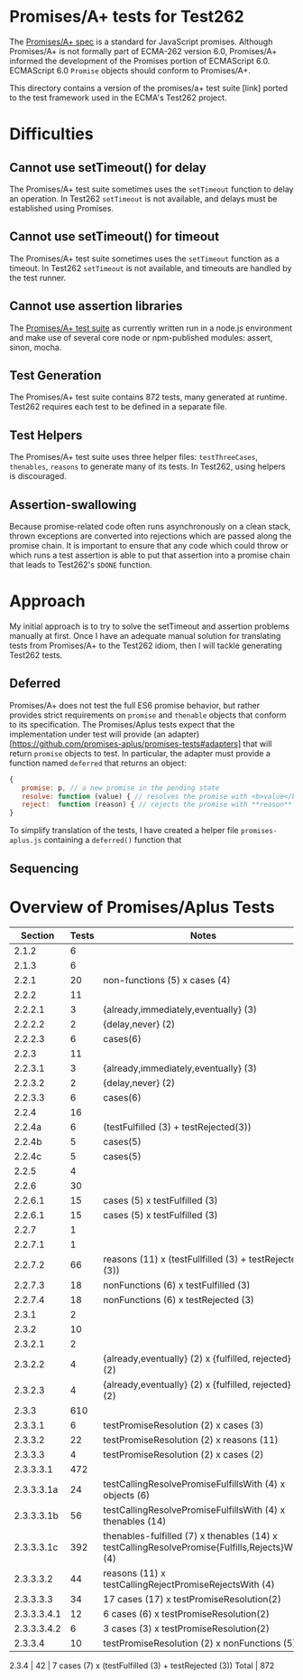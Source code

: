 # Promises/A+ tests for Test262

The [Promises/A+ spec](https://github.com/promises-aplus/promises-spec) is a standard for JavaScript promises.  Although Promises/A+ is not formally part of ECMA-262 version 6.0, Promises/A+ informed the development of the Promises portion of ECMAScript 6.0.  ECMAScript 6.0 `Promise` objects should conform to Promises/A+.  

This directory contains a version of the promises/a+ test suite [link] ported 
to the test framework used in the ECMA's Test262 project.

# Difficulties

## Cannot use setTimeout() for delay

The Promises/A+ test suite sometimes uses the `setTimeout` function to delay an operation.  In Test262 `setTimeout` is not available, and delays must be established using Promises.

## Cannot use setTimeout() for timeout

The Promises/A+ test suite sometimes uses the `setTimeout` function as a timeout.  In Test262 `setTimeout` is not available, and timeouts are handled by the test runner.

## Cannot use assertion libraries 

  The [Promises/A+ test suite](https://github.com/promises-aplus/promises-tests) as currently written  run in a node.js environment and make use of several core node or npm-published modules: assert, sinon, mocha.

## Test Generation

The Promises/A+ test suite contains 872 tests, many generated at runtime.  Test262 requires each test to be defined in a separate file.

## Test Helpers

The Promises/A+ test suite uses three helper files: `testThreeCases`, `thenables`, `reasons` to generate many of its tests.  In Test262, using helpers is discouraged.

## Assertion-swallowing

Because promise-related code often runs asynchronously on a clean stack, thrown exceptions are converted into rejections which are passed along the promise chain.  It is important to ensure that any code which could throw or which runs a test assertion is able to put that assertion into a promise chain that leads to Test262's `$DONE` function.

# Approach

My initial approach is to try to solve the setTimeout and assertion problems manually at first.  Once I have an adequate manual solution for translating tests from Promises/A+ to the Test262 idiom, then I will tackle generating Test262 tests.

## Deferred

Promises/A+ does not test the full ES6 promise behavior, but rather provides strict requirements on `promise` and `thenable` objects that conform to its specification.  The Promises/Aplus tests expect that the implementation under test will provide (an adapter)[https://github.com/promises-aplus/promises-tests#adapters] that will return `promise` objects to test.  In particular, the adapter must provide a function named `deferred` that returns an object:

```js
{
   promise: p, // a new promise in the pending state
   resolve: function (value) { // resolves the promise with <b>value</b> },
   reject:  function (reason) { // rejects the promise with **reason** }
}
```

To simplify translation of the tests, I have created a helper file `promises-aplus.js` containing a `deferred()` function that 

## Sequencing



# Overview of Promises/Aplus Tests

Section | Tests | Notes
--------|-------|-----
2.1.2 | 6
2.1.3 | 6
2.2.1 | 20 | non-functions (5) x cases (4)
2.2.2 | 11
2.2.2.1 | 3 | {already,immediately,eventually} (3)
2.2.2.2 | 2 | {delay,never} (2)
2.2.2.3 | 6 | cases(6)
2.2.3 | 11
2.2.3.1 | 3 | {already,immediately,eventually} (3)
2.2.3.2 | 2 | {delay,never} (2)
2.2.3.3 | 6 | cases(6)
2.2.4 | 16
2.2.4a | 6 | (testFulfilled (3) + testRejected(3))
2.2.4b | 5 | cases(5)
2.2.4c | 5 | cases(5)
2.2.5 | 4
2.2.6 | 30
2.2.6.1 | 15 | cases (5) x testFulfilled (3)
2.2.6.1 | 15 | cases (5) x testFulfilled (3)
2.2.7 | 1
2.2.7.1 | 1
2.2.7.2 | 66 | reasons (11) x (testFullfilled (3) + testRejected (3))
2.2.7.3 | 18 | nonFunctions (6) x testFulfilled (3)
2.2.7.4 | 18 | nonFunctions (6) x testRejected (3)
2.3.1 | 2
2.3.2 | 10
2.3.2.1 | 2 |
2.3.2.2 | 4 | {already,eventually} (2) x {fulfilled, rejected} (2)
2.3.2.3 | 4 | {already,eventually} (2) x {fulfilled, rejected} (2)
2.3.3 | 610
2.3.3.1 | 6 | testPromiseResolution (2) x cases (3)
2.3.3.2 | 22 | testPromiseResolution (2) x reasons (11)
2.3.3.3 | 4 | testPromiseResolution (2) x cases (2)
2.3.3.3.1 | 472
2.3.3.3.1a | 24 | testCallingResolvePromiseFulfillsWith (4) x objects (6)
2.3.3.3.1b | 56 | testCallingResolvePromiseFulfillsWith (4) x thenables (14)
2.3.3.3.1c | 392 | thenables-fulfilled (7) x thenables (14) x testCallingResolvePromise{Fulfills,Rejects}With (4)
2.3.3.3.2 | 44 | reasons (11) x testCallingRejectPromiseRejectsWith (4)
2.3.3.3.3 | 34 | 17 cases (17) x testPromiseResolution(2)
2.3.3.3.4.1 | 12 | 6 cases (6) x testPromiseResolution(2)
2.3.3.3.4.2 | 6 |  3 cases (3) x testPromiseResolution(2)
2.3.3.4 | 10 | testPromiseResolution (2) x nonFunctions (5)

2.3.4 | 42 | 7 cases (7) x (testFulfilled (3) + testRejected (3))
Total | 872

